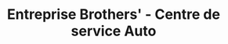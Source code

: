 ---
title: "Entreprise Brothers' - Centre de service Auto"
url: /vaudreuil-dorion/entreprise-brothers-centre-de-service-auto/
shop: Autowerkstatt
---
